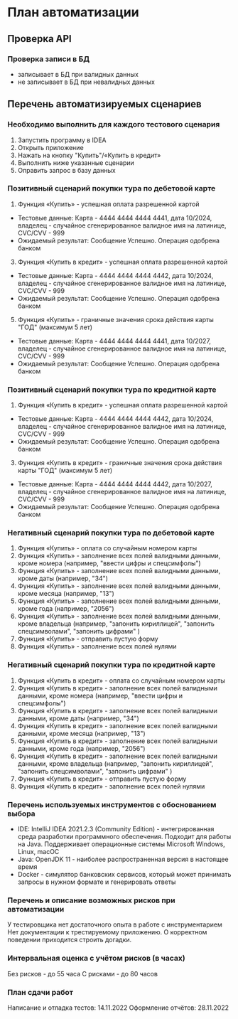 <h1>План автоматизации </h1>

<h2> Проверка API</h2>

<h3>Проверка записи в БД </h3>

* записывает в БД при валидных данных
* не записывает в БД при невалидных данных

<h2> Перечень автоматизируемых сценариев  </h2>

<h3>Необходимо выполнить для каждого тестового сценария</h3>

1. Запустить программу в IDEA
2. Открыть приложение
3. Нажать на кнопку "Купить"/«Купить в кредит»
4. Выполнить ниже указанные сценарии
5. Оправить запрос в базу данных

<h3> Позитивный сценарий покупки тура по дебетовой карте </h3>

1. Функция «Купить» - успешная оплата разрешенной картой
  * Тестовые данные: Карта - 4444 4444 4444 4441, дата 10/2024, владелец - случайное сгенерированное валидное имя на латинице, CVC/CVV - 999
  * Ожидаемый результат: Сообщение Успешно. Операция одобрена банком
3. Функция «Купить в кредит» - успешная оплата разрешенной картой
  * Тестовые данные: Карта - 4444 4444 4444 4442, дата 10/2024, владелец - случайное сгенерированное валидное имя на латинице, CVC/CVV - 999
  * Ожидаемый результат: Сообщение Успешно. Операция одобрена банком
5. Функция «Купить» - граничные значения срока действия карты "ГОД" (максимум 5 лет)
  * Тестовые данные: Карта - 4444 4444 4444 4441, дата 10/2027, владелец - случайное сгенерированное валидное имя на латинице, CVC/CVV - 999
  * Ожидаемый результат: Сообщение Успешно. Операция одобрена банком

<h3> Позитивный сценарий покупки тура по кредитной карте </h3>

1. Функция «Купить в кредит» - успешная оплата разрешенной картой
  * Тестовые данные: Карта - 4444 4444 4444 4442, дата 10/2024, владелец - случайное сгенерированное валидное имя на латинице, CVC/CVV - 999
  * Ожидаемый результат: Сообщение Успешно. Операция одобрена банком
3. Функция «Купить в кредит» - граничные значения срока действия карты "ГОД" (максимум 5 лет)
  * Тестовые данные: Карта - 4444 4444 4444 4442, дата 10/2027, владелец - случайное сгенерированное валидное имя на латинице, CVC/CVV - 999
  * Ожидаемый результат: Сообщение Успешно. Операция одобрена банком

<h3> Негативный сценарий покупки тура по дебетовой карте </h3>

1. Функция «Купить» - оплата со случайным номером карты
2. Функция «Купить» - заполнение всех полей валидными данными, кроме номера (например, "ввести цифры и спецсимфолы")
3. Функция «Купить» - заполнение всех полей валидными данными, кроме даты (например, "34")
4. Функция «Купить» - заполнение всех полей валидными данными, кроме месяца (например, "13")
5. Функция «Купить» - заполнение всех полей валидными данными, кроме года (например, "2056")
6. Функция «Купить» - заполнение всех полей валидными данными, кроме владельца (например, "запонить кириллицей", "запонить спецсимволами", "запонить цифрами" )
7. Функция «Купить» - отправить пустую форму
8. Функция «Купить» - заполнение всех полей нулями

<h3> Негативный сценарий покупки тура по кредитной карте </h3>

1. Функция «Купить в кредит» - оплата со случайным номером карты
2. Функция «Купить в кредит» - заполнение всех полей валидными данными, кроме номера (например, "ввести цифры и спецсимфолы")
3. Функция «Купить в кредит» - заполнение всех полей валидными данными, кроме даты (например, "34")
4. Функция «Купить в кредит» - заполнение всех полей валидными данными, кроме месяца (например, "13")
5. Функция «Купить в кредит» - заполнение всех полей валидными данными, кроме года (например, "2056")
6. Функция «Купить в кредит» - заполнение всех полей валидными данными, кроме владельца (например, "запонить кириллицей", "запонить спецсимволами", "запонить цифрами" )
7. Функция «Купить в кредит» - отправить пустую форму
8. Функция «Купить в кредит» - заполнение всех полей нулями


<h3> Перечень используемых инструментов с обоснованием выбора </h3>

* IDE: IntelliJ IDEA 2021.2.3 (Community Edition) - интегрированная среда разработки программного обеспечения. Подходит для работы на Java. Поддерживает операционные системы Microsoft Windows, Linux, macOC
* Java: OpenJDK 11 - наиболее распространенная версия в настоящее время
* Docker - симулятор банковских сервисов, который может принимать запросы в нужном формате и генерировать ответы

<h3> Перечень и описание возможных рисков при автоматизации  </h3>

У тестировщика нет достаточного опыта в работе с инструментарием
Нет документации к трестируемому приложению. О корректном поведении приходится строить догадки. 

<h3> Интервальная оценка с учётом рисков (в часах) </h3>

Без рисков - до 55 часа
С рисками - до 80 часов

<h3> План сдачи работ </h3> 

Написание и отладка тестов: 14.11.2022
Оформление отчётов: 28.11.2022
